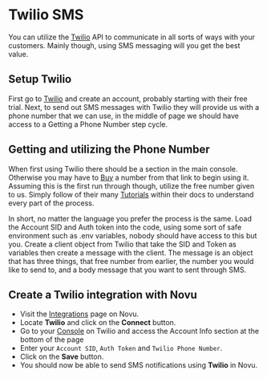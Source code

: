# Twilio SMS

You can utilize the [Twilio](https://www.twilio.com/) API to communicate in all sorts of ways with your customers. Mainly though, using SMS messaging will you get the best value.

## Setup Twilio

First go to [Twilio](https://www.twilio.com/) and create an account, probably starting with their free trial. Next, to send out SMS messages with Twilio they will provide us with a phone number that we can use, in the middle of page we should have access to a Getting a Phone Number step cycle.

## Getting and utilizing the Phone Number

When first using Twilio there should be a section in the main console. Otherwise
you may have to [Buy](https://console.twilio.com/us1/develop/phone-numbers/manage/search?frameUrl=%2Fconsole%2Fphone-numbers%2Fsearch%3Fx-target-region%3Dus1&currentFrameUrl=%2Fconsole%2Fphone-numbers%2Fsearch%3FisoCountry%3DUS%26searchTerm%3D%26searchFilter%3Dleft%26searchType%3Dnumber%26x-target-region%3Dus1%26__override_layout__%3Dembed%26bifrost%3Dtrue) a number from that link to begin using it. Assuming this is the first run through though, utilize the free number given to us. Simply follow of their many [Tutorials](https://www.twilio.com/docs/usage/requests-to-twilio) within their docs to understand every part of the process. 

In short, no matter the language you prefer the process is the same. Load the Account SID and Auth token into the code, using some sort of safe environment such as .env variables, nobody should have access to this but you. Create a client object from Twilio that take the SID and Token as variables then create a message with the client. The message is an object that has three things, that free number from earlier, the number you would like to send to, and a body message that you want to sent through SMS.


## Create a Twilio integration with Novu

- Visit the [Integrations](https://web.novu.co/integrations) page on Novu.
- Locate **Twilio** and click on the **Connect** button.
- Go to your [Console](https://console.twilio.com/) on Twilio and access the Account Info section at the bottom of the page
- Enter your `Account SID`, `Auth Token`  and `Twilio Phone Number`.
- Click on the **Save** button.
- You should now be able to send SMS notifications using **Twilio** in Novu.

